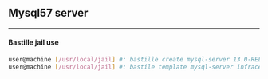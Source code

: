 ## Mysql57 server
---

#### Bastille jail use

```bash
user@machine [/usr/local/jail] #: bastille create mysql-server 13.0-RELEASE 172.18.X.XX
user@machine [/usr/local/jail] #: bastile template mysql-server infracead/mysql
```

